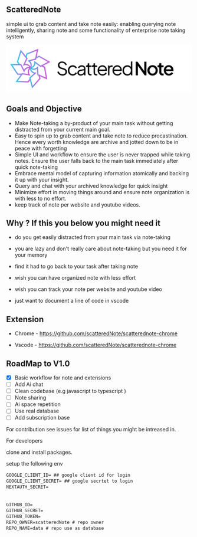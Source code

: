## ScatteredNote 

simple ui to grab content and take note easily: enabling querying note intelligently, sharing note and some functionality of enterprise note taking system

![app banner](./public/images/logox.png)


## Goals and Objective

* Make Note-taking a by-product of your main task without getting distracted from your current main goal.
* Easy to spin up to grab content and take note to reduce procastination. Hence every worth knowledge are archive and jotted down to be in peace with forgetting
* Simple UI and workflow to ensure the user is never trapped while taking notes. Ensure the user falls back to the main task immediately after quick note-taking
* Embrace mental model of capturing information atomically and backing it up with your insight.
* Query and chat with your archived knowledge for quick insight
* Minimize effort in moving things around and ensure note organization is with less to no effort.
* keep track of note per website and youtube videos.

## Why ? If this you below you might need it

* do you get easily distracted from your main task via note-taking

* you are lazy and don't really care about note-taking but you need it for your memory

* find it had to go back to your task after taking note 

* wish you can have organized note with less effort

* wish you can track your note per website and youtube video

* just want to document a line of code in vscode

## Extension

* Chrome - https://github.com/scatteredNote/scatterednote-chrome

* Vscode - https://github.com/scatteredNote/scatterednote-chrome


## RoadMap to V1.0

- [x] Basic workflow for note and extensions
- [ ] Add Ai chat
- [ ] Clean codebase (e.g javascript to typescript )
- [ ] Note sharing
- [ ] Ai space repetition
- [ ] Use real database
- [ ] Add subscription base

For contribution see issues for list of things you might be intreased in.

For developers

clone and install packages.

setup the following env

```
GOOGLE_CLIENT_ID= ## google client id for login
GOOGLE_CLIENT_SECRET= ## google secrtet to login
NEXTAUTH_SECRET=


GITHUB_ID= 
GITHUB_SECRET=
GITHUB_TOKEN=
REPO_OWNER=scatteredNote # repo owner
REPO_NAME=data # repo use as database
```